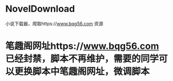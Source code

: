 # NovelDownload
小说下载器，爬取https://www.bqg56.com  资源

# 笔趣阁网址https://www.bqg56.com 已经封禁，脚本不再维护，需要的同学可以更换脚本中笔趣阁网址，微调脚本
